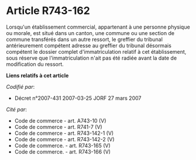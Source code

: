 # Article R743-162

Lorsqu'un établissement commercial, appartenant à une personne physique ou morale, est situé dans un canton, une commune ou
une section de commune transférés dans un autre ressort, le greffier du tribunal antérieurement compétent adresse au greffier
du tribunal désormais compétent le dossier complet d'immatriculation relatif à cet établissement, sous réserve que
l'immatriculation n'ait pas été radiée avant la date de modification du ressort.

**Liens relatifs à cet article**

_Codifié par_:

  - Décret n°2007-431 2007-03-25 JORF 27 mars 2007

_Cité par_:

  - Code de commerce - art. A743-10 (V)
  - Code de commerce - art. R741-7 (V)
  - Code de commerce - art. R743-142-1 (V)
  - Code de commerce - art. R743-142-2 (V)
  - Code de commerce. - art. R743-165 (V)
  - Code de commerce. - art. R743-166 (V)
